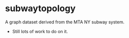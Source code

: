 # subwaytopology
A graph dataset derived from the MTA NY subway system.  

* Still lots of work to do on it.
